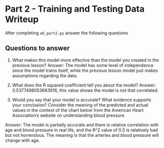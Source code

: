 # Part 2 - Training and Testing Data Writeup

After completing `a6_part2.py` answer the following questions

## Questions to answer

1. What makes this model more effective than the model you created in the previous lesson?
Answer: The model has some level of independence since the model trains itself, while the previous lesson model just makes assumptions regarding the data.

2. What does the R squared coefficient tell you about the model?
Answer: 0.5377498053683916, this value shows the model is not that correlated.

3. Would you say that your model is accurate? What evidence supports your conclusion? Consider the meaning of the predicted and actual values in the context of the chart below from the American Heart Association’s website on understanding blood pressure.

Answer: The model is partially accurate and there is relative correlation with age and blood pressure in real life, and the R^2 value of 0.5 is relatively bad but not horrendous. The meaning is that the arteries and blood pressure will change with age.